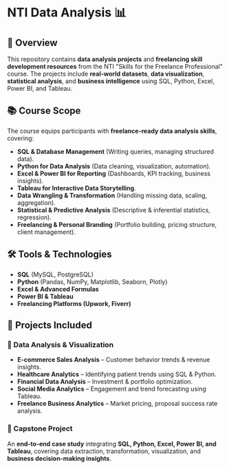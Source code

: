# NTI Data Analysis 📊  

## 📌 Overview  
This repository contains **data analysis projects** and **freelancing skill development resources** from the NTI "Skills for the Freelance Professional" course. The projects include **real-world datasets**, **data visualization**, **statistical analysis**, and **business intelligence** using SQL, Python, Excel, Power BI, and Tableau.  

## 📚 Course Scope  
The course equips participants with **freelance-ready data analysis skills**, covering:  
- **SQL & Database Management** (Writing queries, managing structured data).  
- **Python for Data Analysis** (Data cleaning, visualization, automation).  
- **Excel & Power BI for Reporting** (Dashboards, KPI tracking, business insights).  
- **Tableau for Interactive Data Storytelling**.  
- **Data Wrangling & Transformation** (Handling missing data, scaling, aggregation).  
- **Statistical & Predictive Analysis** (Descriptive & inferential statistics, regression).  
- **Freelancing & Personal Branding** (Portfolio building, pricing structure, client management).  

## 🛠️ Tools & Technologies  
- **SQL** (MySQL, PostgreSQL)  
- **Python** (Pandas, NumPy, Matplotlib, Seaborn, Plotly)  
- **Excel & Advanced Formulas**  
- **Power BI & Tableau**  
- **Freelancing Platforms (Upwork, Fiverr)**  

## 🚀 Projects Included  
### 🔹 Data Analysis & Visualization  
- **E-commerce Sales Analysis** – Customer behavior trends & revenue insights.  
- **Healthcare Analytics** – Identifying patient trends using SQL & Python.  
- **Financial Data Analysis** – Investment & portfolio optimization.  
- **Social Media Analytics** – Engagement and trend forecasting using Tableau.  
- **Freelance Business Analytics** – Market pricing, proposal success rate analysis.  

### 🔹 Capstone Project  
An **end-to-end case study** integrating **SQL, Python, Excel, Power BI, and Tableau**, covering data extraction, transformation, visualization, and **business decision-making insights**.  
